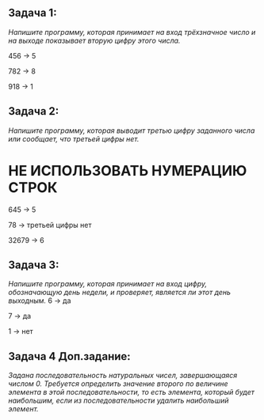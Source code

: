 ## Задача 1: 
_Напишите программу, которая принимает на вход трёхзначное число 
и на выходе показывает вторую цифру этого числа._

456 -> 5

782 -> 8

918 -> 1

## Задача 2:
_Напишите программу, которая выводит третью цифру заданного числа или сообщает, что третьей цифры нет._
# НЕ ИСПОЛЬЗОВАТЬ НУМЕРАЦИЮ СТРОК
645 -> 5

78 -> третьей цифры нет

32679 -> 6

## Задача 3: 

_Напишите программу, которая принимает на вход цифру, обозначающую день недели, и проверяет, является ли этот день выходным._
6 -> да

7 -> да

1 -> нет

## Задача 4 Доп.задание:
_Задана последовательность натуральных чисел, завершающаяся числом 0. Требуется определить значение второго по величине элемента в этой последовательности, то есть элемента, который будет наибольшим, если из последовательности удалить наибольший элемент._